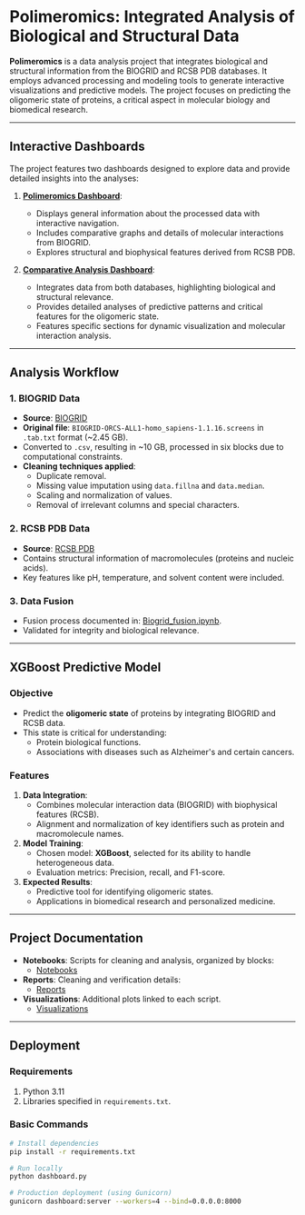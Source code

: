 # Polimeromics: Integrated Analysis of Biological and Structural Data

**Polimeromics** is a data analysis project that integrates biological and structural information from the BIOGRID and RCSB PDB databases. It employs advanced processing and modeling tools to generate interactive visualizations and predictive models. The project focuses on predicting the oligomeric state of proteins, a critical aspect in molecular biology and biomedical research.

---

## **Interactive Dashboards**

The project features two dashboards designed to explore data and provide detailed insights into the analyses:

1. **[Polimeromics Dashboard](https://polimeromic-production.up.railway.app/)**:
   - Displays general information about the processed data with interactive navigation.
   - Includes comparative graphs and details of molecular interactions from BIOGRID.
   - Explores structural and biophysical features derived from RCSB PDB.

2. **[Comparative Analysis Dashboard](https://comparativeanalysispolimeromic-production.up.railway.app/)**:
   - Integrates data from both databases, highlighting biological and structural relevance.
   - Provides detailed analyses of predictive patterns and critical features for the oligomeric state.
   - Features specific sections for dynamic visualization and molecular interaction analysis.

---

## **Analysis Workflow**

### 1. **BIOGRID Data**
- **Source**: [BIOGRID](https://thebiogrid.org/)
- **Original file**: `BIOGRID-ORCS-ALL1-homo_sapiens-1.1.16.screens` in `.tab.txt` format (~2.45 GB).
- Converted to `.csv`, resulting in ~10 GB, processed in six blocks due to computational constraints.
- **Cleaning techniques applied**:
  - Duplicate removal.
  - Missing value imputation using `data.fillna` and `data.median`.
  - Scaling and normalization of values.
  - Removal of irrelevant columns and special characters.

### 2. **RCSB PDB Data**
- **Source**: [RCSB PDB](https://www.rcsb.org/)
- Contains structural information of macromolecules (proteins and nucleic acids).
- Key features like pH, temperature, and solvent content were included.

### 3. **Data Fusion**
- Fusion process documented in: [Biogrid_fusion.ipynb](https://github.com/kentvalerach/Polimeromic/blob/main/Notebooks/Biogrid_fusion.ipynb).
- Validated for integrity and biological relevance.

---

## **XGBoost Predictive Model**

### **Objective**
- Predict the **oligomeric state** of proteins by integrating BIOGRID and RCSB data.
- This state is critical for understanding:
  - Protein biological functions.
  - Associations with diseases such as Alzheimer's and certain cancers.

### **Features**
1. **Data Integration**:
   - Combines molecular interaction data (BIOGRID) with biophysical features (RCSB).
   - Alignment and normalization of key identifiers such as protein and macromolecule names.
2. **Model Training**:
   - Chosen model: **XGBoost**, selected for its ability to handle heterogeneous data.
   - Evaluation metrics: Precision, recall, and F1-score.
3. **Expected Results**:
   - Predictive tool for identifying oligomeric states.
   - Applications in biomedical research and personalized medicine.

---

## **Project Documentation**

- **Notebooks**: Scripts for cleaning and analysis, organized by blocks:
  - [Notebooks](https://github.com/kentvalerach/Polimeromic/tree/main/Notebooks)
- **Reports**: Cleaning and verification details:
  - [Reports](https://github.com/kentvalerach/Polimeromic/tree/main/reports)
- **Visualizations**: Additional plots linked to each script.
  - [Visualizations](https://github.com/kentvalerach/Polimeromic/tree/main/visualizations)

---

## **Deployment**

### **Requirements**
1. Python 3.11
2. Libraries specified in `requirements.txt`.

### **Basic Commands**
```bash
# Install dependencies
pip install -r requirements.txt

# Run locally
python dashboard.py

# Production deployment (using Gunicorn)
gunicorn dashboard:server --workers=4 --bind=0.0.0.0:8000

